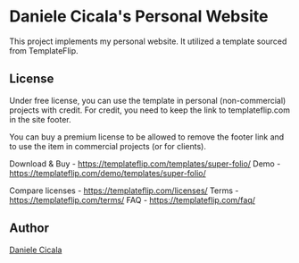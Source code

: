 # Daniele Cicala's Personal Website

This project implements my personal website.
It utilized a template sourced from TemplateFlip.

## License

Under free license, you can use the template in personal (non-commercial) projects with credit. For credit, you need to keep the link to templateflip.com in the site footer.

You can buy a premium license to be allowed to remove the footer link and to use the item in commercial projects (or for clients).

Download & Buy - https://templateflip.com/templates/super-folio/
Demo - https://templateflip.com/demo/templates/super-folio/

Compare licenses - https://templateflip.com/licenses/
Terms - https://templateflip.com/terms/
FAQ - https://templateflip.com/faq/

## Author

[Daniele Cicala](https://github.com/99-Daniele)